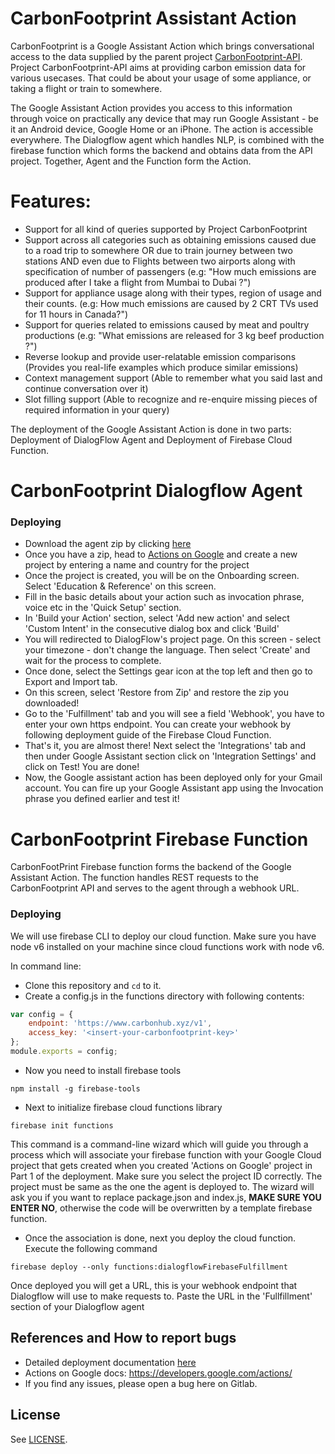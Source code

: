 # CarbonFootprint Assistant Action

CarbonFootprint is a Google Assistant Action which brings conversational access to the data supplied by the parent project [CarbonFootprint-API](https://gitlab.com/aossie/CarbonFootprint-API). Project CarbonFootprint-API aims at providing carbon emission data for various usecases. That could be about your usage of some appliance, or taking a flight or train to somewhere.

The Google Assistant Action provides you access to this information through voice on practically any device that may run Google Assistant - be it an Android device, Google Home or an iPhone. The action is accessible everywhere.
The Dialogflow agent which handles NLP, is combined with the firebase function which forms the backend and obtains data from the API project. Together, Agent and the Function form the Action.

# Features:

  - Support for all kind of queries supported by Project CarbonFootprint
  - Support across all categories such as obtaining emissions caused due to a road trip to somewhere OR due to train journey between two stations AND even due to Flights between two airports along with specification of number of passengers (e.g: "How much emissions are produced after I take a flight from Mumbai to Dubai ?")
  - Support for appliance usage along with their types, region of usage and their counts. (e.g: How much emissions are caused by 2 CRT TVs used for 11 hours in Canada?")
  - Support for queries related to emissions caused by meat and poultry productions (e.g: "What emissions are released for 3 kg beef production ?")
  - Reverse lookup and provide user-relatable emission comparisons (Provides you real-life examples which produce similar emissions)
  - Context management support (Able to remember what you said last and continue conversation over it)
  - Slot filling support (Able to recognize and re-enquire missing pieces of required information in your query)

The deployment of the Google Assistant Action is done in two parts: Deployment of DialogFlow Agent and Deployment of Firebase Cloud Function.

# CarbonFootprint Dialogflow Agent

### Deploying

- Download the agent zip by clicking [here](https://gitlab.com/aossie/CarbonAssistant-Function/raw/master/carbon-assistant-agent.zip)
- Once you have a zip, head to [Actions on Google](https://console.actions.google.com/u/0/) and create a new project by entering a name and country for the project
- Once the project is created, you will be on the Onboarding screen. Select 'Education & Reference' on this screen.
- Fill in the basic details about your action such as invocation phrase, voice etc in the 'Quick Setup' section.
- In 'Build your Action' section, select 'Add new action' and select 'Custom Intent' in the consecutive dialog box and click 'Build'
- You will redirected to DialogFlow's project page. On this screen - select your timezone - don't change the language. Then select 'Create' and wait for the process to complete.
- Once done, select the Settings gear icon at the top left and then go to Export and Import tab.
- On this screen, select 'Restore from Zip' and restore the zip you downloaded!
- Go to the 'Fulfillment' tab and you will see a field 'Webhook', you have to enter your own https endpoint. You can create your webhook by following deployment guide of the Firebase Cloud Function.
- That's it, you are almost there! Next select the 'Integrations' tab and then under Google Assistant section click on 'Integration Settings' and click on Test! You are done!
- Now, the Google assistant action has been deployed only for your Gmail account. You can fire up your Google Assistant app using the Invocation phrase you defined earlier and test it!

# CarbonFootprint Firebase Function

CarbonFootPrint Firebase function forms the backend of the Google Assistant Action. The function handles REST requests to the CarbonFootprint API and serves to the agent through a webhook URL.

### Deploying

We will use firebase CLI to deploy our cloud function. Make sure you have node v6 installed on your machine since cloud functions work with node v6.

In command line:
- Clone this repository and `cd` to it.
- Create a config.js in the functions directory with following contents:
``` javascript
var config = {
    endpoint: 'https://www.carbonhub.xyz/v1',
    access_key: '<insert-your-carbonfootprint-key>'
};
module.exports = config;
```

- Now you need to install firebase tools

`npm install -g firebase-tools`
- Next to initialize firebase cloud functions library

`firebase init functions`

This command is a command-line wizard which will guide you through a process which will associate your firebase function with your Google Cloud project that gets created when you created 'Actions on Google' project in Part 1 of the deployment. Make sure you select the project ID correctly. The project must be same as the one the agent is deployed to. The wizard will ask you if you want to replace package.json and index.js, **MAKE SURE YOU ENTER NO**, otherwise the code will be overwritten by a template firebase function.
- Once the association is done, next you deploy the cloud function. Execute the following command

`firebase deploy --only functions:dialogflowFirebaseFulfillment`

Once deployed you will get a URL, this is your webhook endpoint that Dialogflow will use to make requests to. Paste the URL in the 'Fullfillment' section of your Dialogflow agent

References and How to report bugs
----
- Detailed deployment documentation [here](https://developers.google.com/actions/dialogflow/deploy-fulfillment)
- Actions on Google docs: https://developers.google.com/actions/
- If you find any issues, please open a bug here on Gitlab.

License
----
See [LICENSE](LICENSE).
